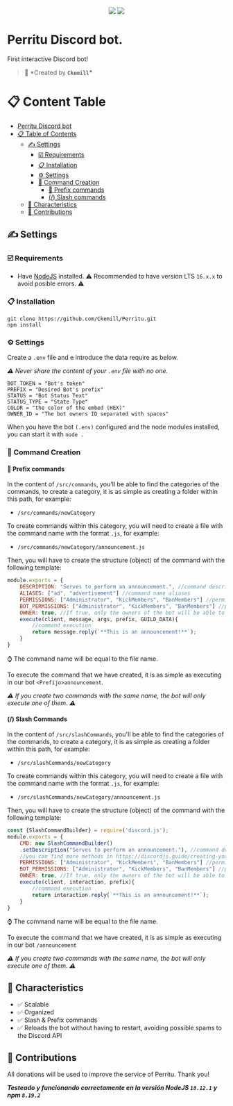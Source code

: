 <div align="center">
 <a href="https://discord.gg/MBPsvcphGf" target="_blank"><img src="https://img.shields.io/maintenance/yes/2023?style=for-the-badge&label=Developing" /></a>
 <a href="https://www.nodejs.org" target="_blank"><img src="https://img.shields.io/badge/node.js-6DA55F?style=for-the-badge&logo=node.js&logoColor=white"/></a>
</div>

# Perritu Discord bot.

First interactive Discord bot!

> 👤 \*Created by **`Ckemill`\***

# 📋 Content Table

- [Perritu Discord bot](#perritu-discord-bot)
- [📋 Table of Contents](#-table-of-Contents)
  - [✍ Settings](#-settings)
    - [☑️ Requirements](#️-requirements)
    - [📋 Installation](#-installation)
    - [⚙️ Settings](#️-settings)
    - [🔨 Command Creation](#-command-creation)
      - [💬 Prefix commands](#-prefix-commands)
      - [(/) Slash commands](#-slash-commands)
  - [💪 Characteristics](#-characteristics)
  - [💛 Contributions](#-contributions)

## ✍ Settings

### ☑️ Requirements

- Have [NodeJS](https://nodejs.org) installed.
  ⚠️ Recommended to have version LTS `16.x.x` to avoid posible errors. ⚠️

### 📋 Installation

```git
git clone https://github.com/Ckemill/Perritu.git
npm install
```

### ⚙️ Settings

Create a `.env` file and e introduce the data require as below.

_⚠️ Never share the content of your `.env` file with no one._

```
BOT_TOKEN = "Bot's token"
PREFIX = "Desired Bot's prefix"
STATUS = "Bot Status Text"
STATUS_TYPE = "State Type"
COLOR = "the color of the embed (HEX)"
OWNER_ID = "The bot owners ID separated with spaces"
```

When you have the bot `(.env)` configured and the node modules installed, you can start it with `node .`

### 🔨 Command Creation

#### 💬 Prefix commands

In the content of `/src/commands`, you'll be able to find the categories of the commands, to create a category, it is as simple as creating a folder within this path, for example:

- `/src/commands/newCategory`

To create commands within this category, you will need to create a file with the command name with the format `.js`, for example:

- `/src/commands/newCategory/announcement.js`

Then, you will have to create the structure (object) of the command with the following template:

```js
module.exports = {
    DESCRIPTION: "Serves to perform an announcement.", //command description
    ALIASES: ["ad", "advertisement"] //command name aliases
    PERMISSIONS: ["Administrator", "KickMembers", "BanMembers"] //permissions the user will need to run the command
    BOT_PERMISSIONS: ["Administrator", "KickMembers", "BanMembers"] //permissions that the bot will need to execute the command
    OWNER: true, //If true, only the owners of the bot will be able to execute the command
    execute(client, message, args, prefix, GUILD_DATA){
        //command execution
        return message.reply(`**This is an announcement!**`);
    }
}
```

⌚ The command name will be equal to the file name.

To execute the command that we have created, it is as simple as executing in our bot `<Prefijo>announcement`.

_⚠️ If you create two commands with the same name, the bot will only execute one of them. ⚠️_

#### (/) Slash Commands

In the content of `/src/slashCommands`, you'll be able to find the categories of the commands, to create a category, it is as simple as creating a folder within this path, for example:

- `/src/slashCommands/newCategory`

To create commands within this category, you will need to create a file with the command name with the format `.js`, for example:

- `/src/slashCommands/newCategory/announcement.js`

Then, you will have to create the structure (object) of the command with the following template:

```js
const {SlashCommandBuilder} = require('discord.js');
module.exports = {
    CMD: new SlashCommandBuilder()
    .setDescription("Serves to perform an announcement."), //command description
    //you can find more methods in https://discordjs.guide/creating-your-bot/slash-commands.html
    PERMISSIONS: ["Administrator", "KickMembers", "BanMembers"] //permissions the user will need to run the command
    BOT_PERMISSIONS: ["Administrator", "KickMembers", "BanMembers"] //permissions that the bot will need to execute the command
    OWNER: true, //If true, only the owners of the bot will be able to execute the command
    execute(client, interaction, prefix){
        //command execution
        return interaction.reply(`**This is an announcement!**`);
    }
}
```

⌚ The command name will be equal to the file name.

To execute the command that we have created, it is as simple as executing in our bot `/announcement`

_⚠️ If you create two commands with the same name, the bot will only execute one of them. ⚠️_

## 💪 Characteristics

- ✅ Scalable
- ✅ Organized
- ✅ Slash & Prefix commands
- ✅ Reloads the bot without having to restart, avoiding possible spams to the Discord API

## 💛 Contributions

All donations will be used to improve the service of Perritu. Thank you!

**_Testeado y funcionando correctamente en la versión NodeJS `18.12.1` y npm `8.19.2`_**
